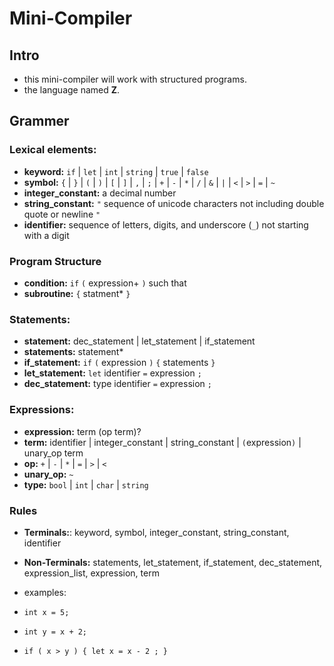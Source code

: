 # Mini-Compiler

## Intro
* this mini-compiler will work with structured programs.
* the language named **Z**.


## **Grammer**
### Lexical elements:
* **keyword:** `if` | `let` | `int` | `string` | `true` | `false`
* **symbol:** `{` | `}` | `(` | `)` | `[` | `]` | `,` | `;`  | `+` | `-` | `*` | `/` | `&` | `|` | `<` | `>` | `=` | `~`
* **integer_constant:** a decimal number
* **string_constant:** `"` sequence of unicode characters not including double quote or newline `"`
* **identifier:** sequence of letters, digits, and underscore (`_`) not starting with a digit

### Program Structure
* **condition:** `if` `(` expression+ `)` such that
* **subroutine:** `{` statment* `}`

### Statements:
* **statement:** dec_statement | let_statement | if_statement
* **statements:** statement*
* **if_statement:** `if` `(` expression `)` `{` statements `}`
* **let_statement:** `let` identifier `=` expression `;`
* **dec_statement:** type identifier `=` expression `;`
### Expressions:
* **expression:** term (op term)?
* **term:** identifier | integer_constant | string_constant | `(`expression`)` | unary_op term
* **op:** `+` | `-` | `*` | `=` | `>` | `<`
* **unary_op:** `~`
* **type:** `bool` | `int` | `char` | `string`

### Rules
* **Terminals:**: keyword, symbol, integer_constant, string_constant, identifier
* **Non-Terminals:** statements, let_statement, if_statement, dec_statement, expression_list, expression, term

* examples:
* `int x = 5;`
* `int y = x + 2;`
* `if ( x > y ) { let x = x - 2 ; }`
